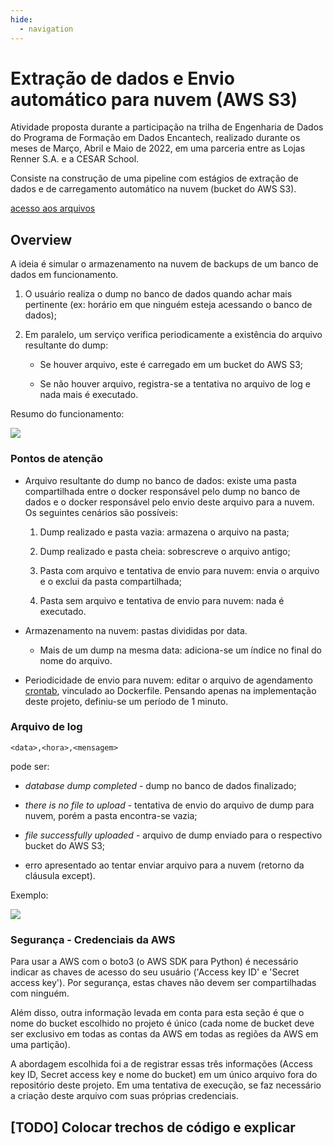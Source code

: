 ```yaml
---
hide:
  - navigation
---
```


# Extração de dados e Envio automático para nuvem (AWS S3)

Atividade proposta durante a participação na trilha de Engenharia de Dados do Programa de Formação em Dados Encantech, realizado durante os meses de Março, Abril e Maio de 2022, em uma parceria entre as Lojas Renner S.A. e a CESAR School.

Consiste na construção de uma pipeline com estágios de extração de dados e de carregamento automático na nuvem (bucket do AWS S3).

[acesso aos arquivos](https://github.com/peuvitor/aws-s3-database-dump)

## Overview

A ideia é simular o armazenamento na nuvem de backups de um banco de dados em funcionamento.

1.  O usuário realiza o dump no banco de dados quando achar mais pertinente (ex: horário em que ninguém esteja acessando o banco de dados);
    
2.  Em paralelo, um serviço verifica periodicamente a existência do arquivo resultante do dump:
    
    *   Se houver arquivo, este é carregado em um bucket do AWS S3;
        
    *   Se não houver arquivo, registra-se a tentativa no arquivo de log e nada mais é executado.
        

Resumo do funcionamento:

![](https://github.com/peuvitor/aws-s3-database-dump/blob/main/images/pipeline.png?raw=true)

### Pontos de atenção

*   Arquivo resultante do dump no banco de dados: existe uma pasta compartilhada entre o docker responsável pelo dump no banco de dados e o docker responsável pelo envio deste arquivo para a nuvem. Os seguintes cenários são possíveis:
    
    1.  Dump realizado e pasta vazia: armazena o arquivo na pasta;
        
    2.  Dump realizado e pasta cheia: sobrescreve o arquivo antigo;
        
    3.  Pasta com arquivo e tentativa de envio para nuvem: envia o arquivo e o exclui da pasta compartilhada;
        
    4.  Pasta sem arquivo e tentativa de envio para nuvem: nada é executado.
        
*   Armazenamento na nuvem: pastas divididas por data.
    
    *   Mais de um dump na mesma data: adiciona-se um índice no final do nome do arquivo.
*   Periodicidade de envio para nuvem: editar o arquivo de agendamento [crontab](https://github.com/peuvitor/aws-s3-database-dump/blob/main/dockerfiles/python/crontab), vinculado ao Dockerfile. Pensando apenas na implementação deste projeto, definiu-se um período de 1 minuto.
    

### Arquivo de log

`<data>,<hora>,<mensagem>`

<mensagem> pode ser:

*   _database dump completed_ - dump no banco de dados finalizado;
    
*   _there is no file to upload_ - tentativa de envio do arquivo de dump para nuvem, porém a pasta encontra-se vazia;
    
*   _file successfully uploaded_ - arquivo de dump enviado para o respectivo bucket do AWS S3;
    
*   erro apresentado ao tentar enviar arquivo para a nuvem (retorno da cláusula except).
    

Exemplo:

![](https://github.com/peuvitor/aws-s3-database-dump/blob/main/images/log-file-example.PNG?raw=true)

### Segurança - Credenciais da AWS

Para usar a AWS com o boto3 (o AWS SDK para Python) é necessário indicar as chaves de acesso do seu usuário ('Access key ID' e 'Secret access key'). Por segurança, estas chaves não devem ser compartilhadas com ninguém.

Além disso, outra informação levada em conta para esta seção é que o nome do bucket escolhido no projeto é único (cada nome de bucket deve ser exclusivo em todas as contas da AWS em todas as regiões da AWS em uma partição).

A abordagem escolhida foi a de registrar essas três informações (Access key ID, Secret access key e nome do bucket) em um único arquivo fora do repositório deste projeto. Em uma tentativa de execução, se faz necessário a criação deste arquivo com suas próprias credenciais.

## [TODO] Colocar trechos de código e explicar